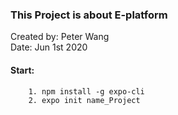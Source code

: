 ### This Project is about E-platform

Created by: Peter Wang  <br>
Date: Jun 1st 2020


#### Start:
```
    1. npm install -g expo-cli
    2. expo init name_Project
```
